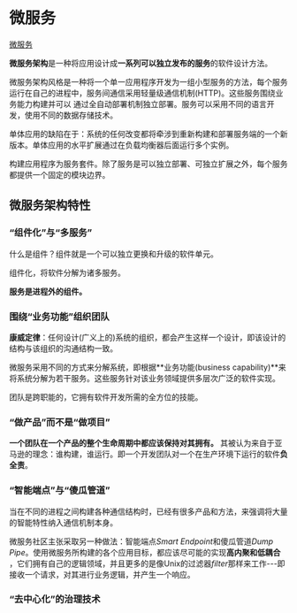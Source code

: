 # 微服务

[微服务](https://martinfowler.com/articles/microservices.html)

**微服务架构**是一种将应用设计成**一系列可以独立发布的服务**的软件设计方法。

微服务架构风格是一种将一个单一应用程序开发为一组小型服务的方法，每个服务运行在自己的进程中，服务间通信采用轻量级通信机制(HTTP)。这些服务围绕业务能力构建并可以
通过全自动部署机制独立部署。服务可以采用不同的语言开发，使用不同的数据存储技术。

单体应用的缺陷在于：系统的任何改变都将牵涉到重新构建和部署服务端的一个新版本。单体应用的水平扩展通过在负载均衡器后面运行多个实例。

构建应用程序为服务套件。除了服务是可以独立部署、可独立扩展之外，每个服务都提供一个固定的模块边界。

## 微服务架构特性

### “组件化”与“多服务”

什么是组件？组件就是一个可以独立更换和升级的软件单元。

组件化，将软件分解为诸多服务。

**服务是进程外的组件。**

### 围绕“业务功能”组织团队

**康威定律**：任何设计(广义上的)系统的组织，都会产生这样一个设计，即该设计的结构与该组织的沟通结构一致。

微服务采用不同的方式来分解系统，即根据**业务功能(business capability)**来将系统分解为若干服务。这些服务针对该业务领域提供多层次广泛的软件实现。

团队是跨职能的，它拥有软件开发所需的全方位的技能。

### “做产品”而不是“做项目”

**一个团队在一个产品的整个生命周期中都应该保持对其拥有。**
其被认为来自于亚马逊的理念：谁构建，谁运行。即一个开发团队对一个在生产环境下运行的软件**负全责**。

### “智能端点”与“傻瓜管道”

当在不同的进程之间构建各种通信结构时，已经有很多产品和方法，来强调将大量的智能特性纳入通信机制本身。

微服务社区主张采取另一种做法：智能端点*Smart Endpoint*和傻瓜管道*Dump Pipe*。使用微服务所构建的各个应用目标，都应该尽可能的实现**高内聚和低耦合**
，它们拥有自己的逻辑领域，并且更多的是像Unix的过滤器*filter*那样来工作---即接收一个请求，对其进行业务逻辑，并产生一个响应。

### “去中心化”的治理技术

